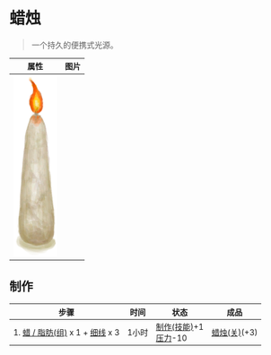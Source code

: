 # 蜡烛  
> 一个持久的便携式光源。  
  
  属性  |   图片   
 ----  |  ----:   
   |  ![](Sprite/CandleOn.png)   
  
## 制作  
步骤  |  时间  |  状态  |  成品  
----  |  ----  |  ----  |  ----  
1. [蜡 / 脂肪(组)](GpTag_WaxFat.md) x 1 + [细线](CordFiber.md) x 3  |  1小时  |  [制作(技能)](Skill_Crafting.md)+1<br>[压力](Stress.md)-10  |  [蜡烛(关)](CandleOff.md)(+3)  
